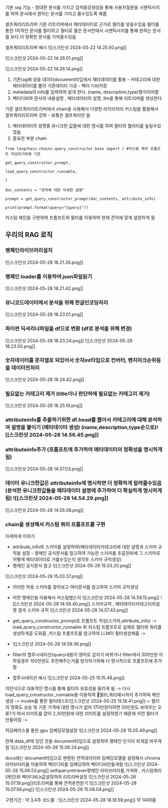 기본 rag 기능 - 방대한 문서를 가지고 검색증강생성을 통해 사용자질문을 시멘틱서치를 하여 문서에서 원하는 문서를 가지고 올수있도록 해줌


셀프쿼리리트리버
기존 리트리버에서 메타데이터로 근거로 필터를 넣을수있음
필터를 통한 1차적인 문서를 필터하고 필터로 줄은 문서안에서 시멘틱서치를 통해 원하는 문서를 보다 더 정확한 문서를 가져올수있음 

 
 셀프쿼리리트리버 예시
![[스크린샷 2024-05-22 14.25.50.png]]

![[스크린샷 2024-05-22 14.26.01.png]]

![[스크린샷 2024-05-22 14.26.14.png]]

1. 기존rag에 넣을 데이터document타입에서 메타데이터를 활용 -  카테고리에 대한 메타데이터를 뽑아 기존데이터 가공 - 벡터 디비저장
2. metadata의 info를 입력하여 알게 한다. (name, description,type)형식이야함
3. 벡터디비와 문서의 내용설명 , 메타데이터의 설명, llm을 통해 리트리버를 생성한다.

기존 셀프쿼리리트리버에서 chain을 사용해서 다양한 라이브러리 커스텀을 활용해서 셀프쿼리리트리버 강화 - 보통은 셀프쿼리만 씀 

1. 메타데이터의 설명중 유니크한 값들에 대한 명시를 하여 필터의 퀄리티를 높일수있었음 
2. 중요한 부분 chain

```
from langchain.chains.query_constructor.base import ( #커스텀 쿼리 프롬프트 작성하기위해 기존

get_query_constructor_prompt,

load_query_constructor_runnable,

)
```

```
doc_contents = "견적에 대한 자세한 설명"

prompt = get_query_constructor_prompt(doc_contents, attribute_info)

print(prompt.format(query="{query}"))
```
커스텀 체인을 구현하여 프롬프트와 필터를 이용하여 현재 견적에 맞게 설정하게 됨



## 우리의 RAG 로직
### 랭체인라이브러리설치
![[스크린샷 2024-05-28 18.21.26.png]]
### 랭체인 loader를 이용하여 json파일읽기
![[스크린샷 2024-05-28 18.21.42.png]]
### 유니코드데이터에서 분석을 위해 한글인코딩처리
![[스크린샷 2024-05-28 18.23.01.png]]

### 파이썬 딕셔리너파일을  df으로 변환 (df로 분석을 위해 변경) 
![[스크린샷 2024-05-28 18.23.24.png]]
![[스크린샷 2024-05-28 18.23.50.png]]
### 숫자데이터를 문자열로 되있어서 숫자int타입으로 컨버터, 벤치마크순위등을 데이터전처리
![[스크린샷 2024-05-28 18.24.42.png]]

### 필요없는 카테고리 제거  (title이나 판단하에 필요없는 카테고리 제거)
![[스크린샷 2024-05-28 18.25.19.png]]

### attributeinfo를 추출하기위한 df.head를 뽑아서 카테고리에 대해 분석하여 설명을 붙이기 (메타데이터 생성) (name,description,type순으로)![[스크린샷 2024-05-28 14.56.45.png]]
### attributeinfo추가 (프롬프트에 추가하여 메타데이터의 정확성을 명시하게 됨)
![[스크린샷 2024-05-28 14.57.03.png]]
###  데이터 유니크한값은 attributeinfo에 명시하면 더 정확하게 알려줄수있음(분석한 유니크한값들을 메타데이터 설명에 추가하여 더 확실하게 명시하게 됨)  ![[스크린샷 2024-05-28 14.54.29.png]]

![[스크린샷 2024-05-28 14.55.08.png]]
### chain을 생성해서 커스텀 쿼리 프롬프트를 구현 
자세하게 이야기 
- attribute_info와 스키마를 설정하여(메타데이터카테고리에 대한 설명과 스키마 규칙을 설정 - 랭체인 공식문서를 참고하여 가능한 스키마를 추출한뒤에 그 스키마로 어떻게 메타데이터로 거를수있는지 생각후 스키마 규칙생성)
- 랭체인 공식문서 참고
![[스크린샷 2024-05-28 15.03.20.png]]

![[스크린샷 2024-05-28 15.03.37.png]]
- 이러한 허용 스키마를 찾아보고 여러문서를 참고하여 스키마 규칙생성

- 어떤 랭체인을 이용해서 커스텀했는지 
![[스크린샷 2024-05-28 14.58.15.png]]
![[스크린샷 2024-05-28 14.58.40.png]]
											스키마규칙  ,          메타데이터카테고리의설명
결국 스키마 규칙
![[스크린샷 2024-05-28 14.57.43.png]]
- get_query_constructor_prompt로 프롬프트 작성(스키마,attribute_info) -> load_query_constructor_runnable 위 커스텀 프롬프트로 실제로 필터와 쿼리를 생성하게끔 도와줌 ,커스텀 프롬프트를 참고하여 LLM이  필터생성해줌 ->
- ![[스크린샷 2024-05-28 14.59.36.png]]
- filter의 할루시네이션(query내용이 영어로 갑자기 바뀌거나 filter에서 300만원 이하일경우 100만원도 추천해주는거를 방지하기위해 더 명시적으로 프롬프트에 추가함
- 할루시네이션 예시 
![[스크린샷 2024-05-25 15.15.48.png]]

이런식으로 대표적인 명시를 통해 필터의 유효성을 올리게 됨 -> 다시 load_query_constructor_runnable을 이용하여 필터,쿼리예시까지 추가하여 체인생성 -> invoke를 통한 필터테스트![[스크린샷 2024-05-25 15.18.41.png]]->
필터의 정확도 상승 및 기존 가격에 대한 명시가 없어 170만원이하면 50만원도 보여주는 오류?가 떠서 리미트를 잡아 2,30만원에 대한 리미트를 설정하였기 때문에 저런 필터가 만들어짐 ->  



허깅페이스를 통한 gpu 임베딩모델설정
![[스크린샷 2024-05-28 15.05.49.png]]


현재 data_df에 있던 것을 document타입으로 설정하여 랭체인 인식이 되게끔 바꾸게 됨
![[스크린샷 2024-05-28 15.06.24.png]]


docs에는 document타입으로 변환된 견적데이터와 임베딩모델을 설정해서 chroma라이브러리를 이용하여 벡터디비를 임베딩하여 벡터디비만들게됨
![[스크린샷 2024-05-28 15.06.53.png]]
selfqueryretriever랭체인 라이브러리를 가져와 , 커스텀쿼리(체인)와 벡터디비,k값설정하여 리트리버설정 ![[스크린샷 2024-05-28 15.07.19.png]]리트리버를 통해 견적추천받기 
![[스크린샷 2024-05-28 15.07.56.png]]
![[스크린샷 2024-05-28 15.08.04.png]]



구현기간 : 약 3,4주
코드줄 : 
![[스크린샷 2024-05-28 18.18.59.png]]
약 1400줄